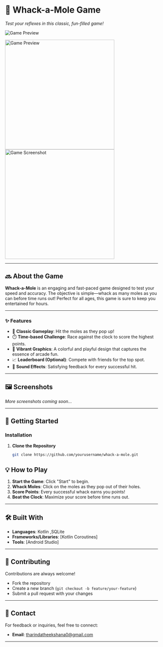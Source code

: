 # **🎯 Whack-a-Mole Game**  
*Test your reflexes in this classic, fun-filled game!*  

![Game Preview](https://github.com/user-attachments/assets/2e80ac21-5389-478f-a8b0-5fe984a7f570)

<img src="https://github.com/user-attachments/assets/2e80ac21-5389-478f-a8b0-5fe984a7f570" alt="Game Preview" width="360"/>

<img src="https://github.com/user-attachments/assets/0510ce7c-5b8f-4af3-8b0a-cafe5c75d80b" alt="Game Screenshot" width="360"/>

---

## **🔜 About the Game**  
**Whack-a-Mole** is an engaging and fast-paced game designed to test your speed and accuracy. The objective is simple—whack as many moles as you can before time runs out! Perfect for all ages, this game is sure to keep you entertained for hours.  

---

### **✨ Features**  
- 🎩 **Classic Gameplay**: Hit the moles as they pop up!  
- ⏱️ **Time-based Challenge**: Race against the clock to score the highest points.  
- 🎨 **Vibrant Graphics**: A colorful and playful design that captures the essence of arcade fun.  
- 📈 **Leaderboard (Optional)**: Compete with friends for the top spot.  
- 🎵 **Sound Effects**: Satisfying feedback for every successful hit.  

---

## **🖼 Screenshots**  

*More screenshots coming soon...*  

---

## **🚀 Getting Started**  

### **Installation**  
1. **Clone the Repository**  
   ```bash
   git clone https://github.com/yourusername/whack-a-mole.git
   ```  


## **💡 How to Play**  
1. **Start the Game**: Click "Start" to begin.  
2. **Whack Moles**: Click on the moles as they pop out of their holes.  
3. **Score Points**: Every successful whack earns you points!  
4. **Beat the Clock**: Maximize your score before time runs out.  

---

## **🛠️ Built With**  
- **Languages**: Kotlin ,SQLite  
- **Frameworks/Libraries**: [Kotlin Coroutines]  
- **Tools**: [Android Studio]  

---

## **🤝 Contributing**  
Contributions are always welcome!  
- Fork the repository  
- Create a new branch (`git checkout -b feature/your-feature`)  
- Submit a pull request with your changes  

---

## **💌 Contact**  
For feedback or inquiries, feel free to connect:  
- **Email**: tharindatheekshana0@gmail.com  

---
